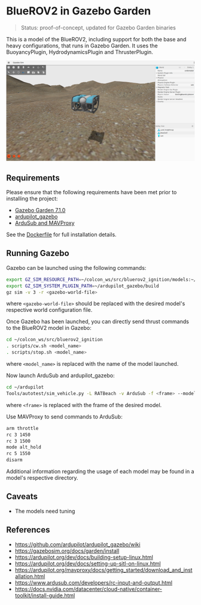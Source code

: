 # BlueROV2 in Gazebo Garden

> Status: proof-of-concept, updated for Gazebo Garden binaries

This is a model of the BlueROV2, including support for both the base and heavy
configurations, that runs in Gazebo Garden. It uses the BuoyancyPlugin,
HydrodynamicsPlugin and ThrusterPlugin.

![BlueROV2 Gazebo](images/bluerov2.png)

## Requirements

Please ensure that the following requirements have been met prior to installing the
project:

* [Gazebo Garden 7.1.0](https://gazebosim.org/docs/garden/install)
* [ardupilot_gazebo](https://github.com/ArduPilot/ardupilot_gazebo)
* [ArduSub and MAVProxy](https://ardupilot.org/dev/docs/building-setup-linux.html)

See the [Dockerfile](docker/Dockerfile) for full installation details.

## Running Gazebo

Gazebo can be launched using the following commands:

~~~bash
export GZ_SIM_RESOURCE_PATH=~/colcon_ws/src/bluerov2_ignition/models:~/colcon_ws/src/bluerov2_ignition/worlds
export GZ_SIM_SYSTEM_PLUGIN_PATH=~/ardupilot_gazebo/build
gz sim -v 3 -r <gazebo-world-file>
~~~

where `<gazebo-world-file>` should be replaced with the desired model's respective world
configuration file.

Once Gazebo has been launched, you can directly send thrust commands to the BlueROV2
model in Gazebo:

~~~bash
cd ~/colcon_ws/src/bluerov2_ignition
. scripts/cw.sh <model_name>
. scripts/stop.sh <model_name>
~~~

where `<model_name>` is replaced with the name of the model launched.

Now launch ArduSub and ardupilot_gazebo:

~~~bash
cd ~/ardupilot
Tools/autotest/sim_vehicle.py -L RATBeach -v ArduSub -f <frame> --model=JSON --out=udp:0.0.0.0:14550 --console
~~~

where `<frame>` is replaced with the frame of the desired model.

Use MAVProxy to send commands to ArduSub:

~~~bash
arm throttle
rc 3 1450     
rc 3 1500
mode alt_hold
rc 5 1550
disarm
~~~

Additional information regarding the usage of each model may be found in a model's
respective directory.

## Caveats

* The models need tuning

## References

* https://github.com/ardupilot/ardupilot_gazebo/wiki
* https://gazebosim.org/docs/garden/install
* https://ardupilot.org/dev/docs/building-setup-linux.html
* https://ardupilot.org/dev/docs/setting-up-sitl-on-linux.html
* https://ardupilot.org/mavproxy/docs/getting_started/download_and_installation.html
* https://www.ardusub.com/developers/rc-input-and-output.html
* https://docs.nvidia.com/datacenter/cloud-native/container-toolkit/install-guide.html